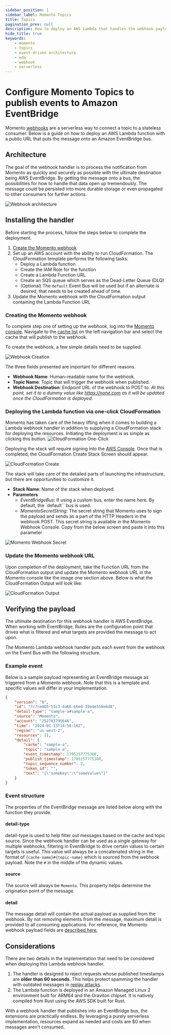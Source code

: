 ```yaml
---
sidebar_position: 1
sidebar_label: Momento Topics
title: Topics
pagination_prev: null
description: How to deploy an AWS Lambda that handles the webhook payload published by Momento.  The handler exposes the Function over a URL that when executed puts the Momento webhook payload on a configured AWS EventBridge Bus.
hide_title: true
keywords:
    - momento
    - topics
    - event-driven architecture
    - eda
    - webhook
    - serverless
---
```


# Configure Momento Topics to publish events to Amazon EventBridge

Momento [webhooks](https://docs.momentohq.com/topics/webhooks/overview) are a serverless way to connect a topic to a stateless consumer. Below is a guide on how to deploy an AWS Lambda function with a public URL that puts the message onto an Amazon EventBridge bus.

## Architecture

The goal of the webhook handler is to process the notification from Momento as quickly and securely as possible with the ultimate destination being AWS EventBridge. By getting the message onto a bus, the possibilities for how to handle that data open up tremendously. The message could be persisted into more durable storage or even propagated to other consumers for further actions.

![Webhook architecture](./webhook_arch.jpg)

## Installing the handler

Before starting the process, follow the steps below to complete the deployment.

1.  [Create the Momento webhook](#creating-the-momento-webhook)
2.  Set up an AWS account with the ability to run CloudFormation. The CloudFormation template performs the following tasks:
    -   Deploy a Lambda function
    -   Create the IAM Role for the function
    -   Create a Lambda Function URL
    -   Create an SQS queue which serves as the Dead-Letter Queue (DLQ)
    -   (Optional) The `default` Event Bus will be used but if an alternate is desired, that needs to be created ahead of time.
3.  Update the Momento webhook with the CloudFormation output containing the Lambda Function URL

### Creating the Momento webhook

To complete step one of setting up the webhook, log into the [Momento console](https://console.gomomento.com). Navigate to the [cache list](https://console.gomomento.com/caches) on the left navigation bar and select the cache that will publish to the webhook.

To create the webhook, a few simple details need to be supplied.

![Webhook Creation](./creating_webhook.jpg)

The three fields presented are important for different reasons.

-   **Webhook Name**: Human-readable name for the webhook.
-   **Topic Name**: Topic that will trigger the webhook when published.
-   **Webhook Destination**: Endpoint URL of the webhook to POST to. _At this point, set it to a dummy value like https://none.com as it will be updated once the CloudFormation is deployed_.

### Deploying the Lambda function via one-click CloudFormation

Momento has taken care of the heavy lifting when it comes to building a Lambda webhook handler in addition to supplying a CloudFormation stack for deploying the resources. Initiating the deployment is as simple as clicking this button. ![CloudFormation One-Click](./cloudformation-launch-stack.png)

Deploying the stack will require signing into the [AWS Console](https://console.aws.amazon.com/). Once that is completed, the CloudFormation Create Stack Screen should appear.

![CloudFormation Create](./momento_stack.png)

The stack will take care of the detailed parts of launching the infrastructure, but there are opportunities to customize it.

-   **Stack Name**: Name of the stack when deployed.
-   **Parameters**
    -   _EventBridgeBus_: If using a custom bus, enter the name here. By default, the `default`` bus is used.
    -   _MomentoSecretString_: The secret string that Momento uses to sign the payload and sends as a part of the HTTP Headers in the webhook POST. This secret string is available in the Momento Webhook Console. Copy from the below screen and paste it into this parameter

![Momento Webhook Secret](./webhook_settings.jpg)

### Update the Momento webhook URL

Upon completion of the deployment, take the Function URL from the CloudFormation output and update the Momento webhook URL in the Momento console like the image one section above. Below is what the CloudFormation Output will look like:

![CloudFormation Output](./cloudformation_output.jpg)

## Verifying the payload

The ultimate destination for this webhook handler is AWS EventBridge. When working with EventBridge, Rules are the configuration point that drives what is filtered and what targets are provided the message to act upon.

The Momento Lambda webhook handler puts each event from the webhook on the Event Bus with the following structure.

### Example event

Below is a sample payload representing an EventBridge message as triggered from a Momento webhook. Note that this is a template and specific values will differ in your implementation.

```json
{
    "version": "0",
    "id": "7c7ce805-51c3-4a66-b6e0-39e4e558e6d8",
    "detail-type": "sample-a#sample-a",
    "source": "Momento",
    "account": "252703795646",
    "time": "2024-01-13T14:56:16Z",
    "region": "us-west-2",
    "resources": [],
    "detail": {
        "cache": "sample-a",
        "topic": "sample-a",
        "event_timestamp": 1705157775308,
        "publish_timestamp": 1705157775308,
        "topic_sequence_number": 2,
        "token_id": "",
        "text": "{\"someKey\":\"someValue\"}"
    }
}
```

### Event structure

The properties of the EventBridge message are listed below along with the function they provide.

#### detail-type

detail-type is used to help filter out messages based on the cache and topic source. Since the webhook handler can be used as a single gateway for multiple webhooks, filtering in EventBridge to drive certain values to certain targets is useful. This value will always be a concatenated string in the format of `{cache-name}#{topic-name}` which is sourced from the webhook payload. Note the `#` in the middle of the dynamic values.

#### source

The source will always be `Momento`. This property helps determine the origination point of the message.

#### detail

The message detail will contain the actual payload as supplied from the webhook. By not removing elements from the message, maximum detail is provided to all consuming applications. For reference, the Momento webhook payload fields are [described here.](https://docs.momentohq.com/topics/webhooks/overview#example-event)

## Considerations

There are two details in the implementation that need to be considered when deploying this Lambda webhook handler.

1.  The handler is designed to reject requests whose published timestamps are **older than 60 seconds**. This helps protect spamming the handler with outdated messages in [replay attacks](https://docs.momentohq.com/topics/webhooks/security#replay-attacking).
2.  The Lambda function is deployed in an Amazon Managed Linux 2 environment built for ARM64 and the Graviton chipset. It is natively compiled from Rust using the AWS SDK built for Rust.

With a webhook handler that publishes into an EventBridge bus, the extensions are practically endless. By leveraging a purely serverless implementation, resources expand as needed and costs are $0 when messages aren't consumed.
